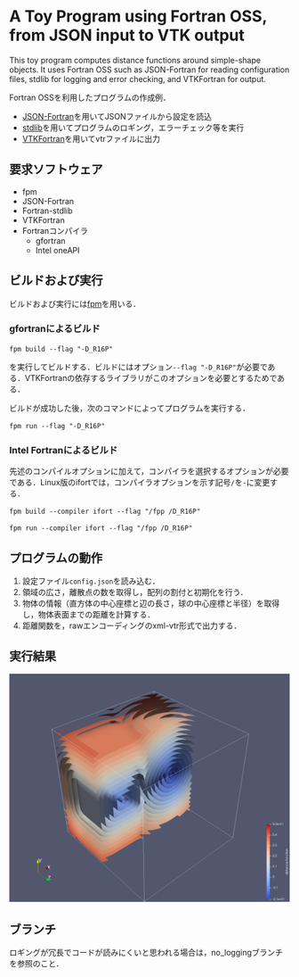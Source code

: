 # A Toy Program using Fortran OSS, from JSON input to VTK output

This toy program computes distance functions around simple-shape objects. It uses Fortran OSS such as JSON-Fortran for reading configuration files, stdlib for logging and error checking, and VTKFortran for output.

Fortran OSSを利用したプログラムの作成例．
- [JSON-Fortran](https://github.com/jacobwilliams/json-fortran)を用いてJSONファイルから設定を読込
- [stdlib](https://github.com/fortran-lang/stdlib)を用いてプログラムのロギング，エラーチェック等を実行
- [VTKFortran](https://github.com/szaghi/VTKFortran)を用いてvtrファイルに出力

## 要求ソフトウェア
- fpm
- JSON-Fortran
- Fortran-stdlib
- VTKFortran
- Fortranコンパイラ
    - gfortran
    - Intel oneAPI

## ビルドおよび実行
ビルドおよび実行には[fpm](https://github.com/fortran-lang/fpm)を用いる．

### gfortranによるビルド

```console
fpm build --flag "-D_R16P"
```
を実行してビルドする．ビルドにはオプション`--flag "-D_R16P"`が必要である．VTKFortranの依存するライブラリがこのオプションを必要とするためである．

ビルドが成功した後，次のコマンドによってプログラムを実行する．
```console
fpm run --flag "-D_R16P"
```

### Intel Fortranによるビルド
先述のコンパイルオプションに加えて，コンパイラを選択するオプションが必要である．Linux版のifortでは，コンパイラオプションを示す記号`/`を`-`に変更する．

```console
fpm build --compiler ifort --flag "/fpp /D_R16P"
```

```console
fpm run --compiler ifort --flag "/fpp /D_R16P"
```

## プログラムの動作
1. 設定ファイル`config.json`を読み込む．
1. 領域の広さ，離散点の数を取得し，配列の割付と初期化を行う．
1. 物体の情報（直方体の中心座標と辺の長さ，球の中心座標と半径）を取得し，物体表面までの距離を計算する．
1. 距離関数を，rawエンコーディングのxml-vtr形式で出力する．

## 実行結果

![](dist.png)

## ブランチ
ロギングが冗長でコードが読みにくいと思われる場合は，no_loggingブランチを参照のこと．
